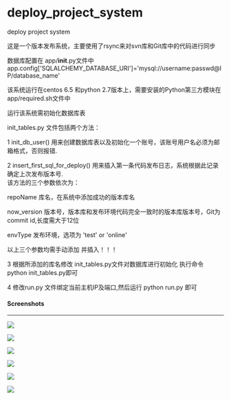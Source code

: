 # deploy_project_system
deploy project system

  这是一个版本发布系统，主要使用了rsync来对svn库和Git库中的代码进行同步

数据库配置在  app/__init__.py文件中 app.config['SQLALCHEMY_DATABASE_URI']='mysql://username:passwd@IP/database_name' 

该系统运行在centos 6.5 和python 2.7版本上，需要安装的Python第三方模块在app/required.sh文件中

运行该系统需初始化数据库表

init_tables.py 文件包括两个方法：
 
 1     init_db_user()  用来创建数据库表以及初始化一个账号，该账号用户名必须为邮箱格式，否则报错.

 2     insert_first_sql_for_deploy() 用来插入第一条代码发布日志，系统根据此记录确定上次发布版本号.  
 该方法的三个参数依次为： 
 
 repoName  库名，在系统中添加成功的版本库名
 
 now_version 版本号，版本库和发布环境代码完全一致时的版本库版本号，Git为commit id,长度需大于12位
 
 envType    发布环境，选项为 'test'  or   'online'
 
 以上三个参数均需手动添加 并插入！！！
 
 3     根据所添加的库名修改 init_tables.py文件对数据库进行初始化 执行命令 python init_tables.py即可
 
 4     修改run.py 文件绑定当前主机IP及端口,然后运行 python run.py 即可



#### Screenshots
-----------

![](https://github.com/hujingguang/deploy_system/blob/master/screenshots/1.png)

![](https://github.com/hujingguang/deploy_system/blob/master/screenshots/2.png)

![](https://github.com/hujingguang/deploy_system/blob/master/screenshots/3.png)


![](https://github.com/hujingguang/deploy_system/blob/master/screenshots/4.png)

![](https://github.com/hujingguang/deploy_system/blob/master/screenshots/5.png)

![](https://github.com/hujingguang/deploy_system/blob/master/screenshots/6.png)




